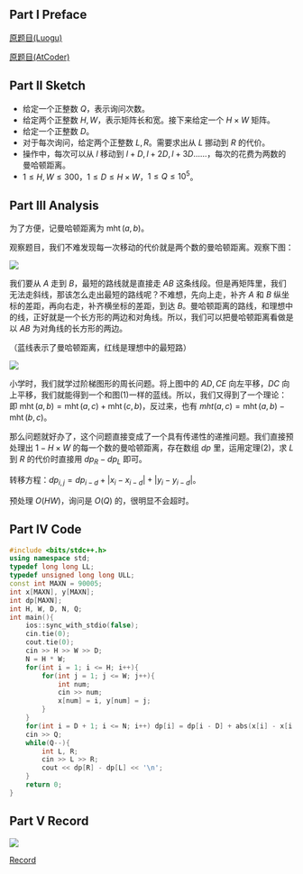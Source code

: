 ## Part I Preface

[原题目(Luogu)](https://www.luogu.com.cn/problem/AT_abc089_d)

[原题目(AtCoder)](https://atcoder.jp/contests/abc089/tasks/abc089_d)

## Part II Sketch

- 给定一个正整数 $Q$，表示询问次数。
- 给定两个正整数 $H, W$，表示矩阵长和宽。接下来给定一个 $H \times W$ 矩阵。
- 给定一个正整数 $D$。
- 对于每次询问，给定两个正整数 $L,R$。需要求出从 $L$ 挪动到 $R$ 的代价。
- 操作中，每次可以从 $l$ 移动到 $l + D, l + 2D, l + 3D\dots\dots$，每次的花费为两数的曼哈顿距离。
- $1\leq H, W \leq 300$，$1 \leq D \leq H \times W$，$1 \leq Q \leq 10^5$。

## Part III Analysis

为了方便，记曼哈顿距离为 $\operatorname{mht}(a, b)$。

观察题目，我们不难发现每一次移动的代价就是两个数的曼哈顿距离。观察下图：

![](https://cdn.luogu.com.cn/upload/image_hosting/x0g326ad.png)

我们要从 $A$ 走到 $B$，最短的路线就是直接走 $AB$ 这条线段。但是再矩阵里，我们无法走斜线，那该怎么走出最短的路线呢？不难想，先向上走，补齐 $A$ 和 $B$ 纵坐标的差距，再向右走，补齐横坐标的差距，到达 $B$。曼哈顿距离的路线，和理想中的线，正好就是一个长方形的两边和对角线。所以，我们可以把曼哈顿距离看做是以 $AB$ 为对角线的长方形的两边。

（蓝线表示了曼哈顿距离，红线是理想中的最短路）

![](https://cdn.luogu.com.cn/upload/image_hosting/0dosv1fd.png)

小学时，我们就学过阶梯图形的周长问题。将上图中的 $AD,CE$ 向左平移，$DC$ 向上平移，我们就能得到一个和图(1)一样的蓝线。所以，我们又得到了一个理论：即 $\operatorname{mht}(a,b) = \operatorname{mht}(a, c) + \operatorname{mht}(c, b)$，反过来，也有 $mht(a, c) = \operatorname{mht}(a, b) - \operatorname{mht}(b , c)$。

那么问题就好办了，这个问题直接变成了一个具有传递性的递推问题。我们直接预处理出 $1 - H \times W$ 的每一个数的曼哈顿距离，存在数组 $dp$ 里，运用定理(2)，求 $L$ 到 $R$ 的代价时直接用 $\mathit{dp}_R - \mathit{dp}_L$ 即可。

转移方程：$\mathit{dp}_{i, j} = \mathit{dp}_{i - d} + |x_i - x_{i - d}| + |y_i - y_{i - d}|$。

预处理 $O(HW)$，询问是 $O(Q)$ 的，很明显不会超时。

## Part IV Code

```cpp
#include <bits/stdc++.h>
using namespace std;
typedef long long LL;
typedef unsigned long long ULL;
const int MAXN = 90005;
int x[MAXN], y[MAXN];
int dp[MAXN];
int H, W, D, N, Q;
int main(){
	ios::sync_with_stdio(false);
	cin.tie(0);
	cout.tie(0);
	cin >> H >> W >> D;
	N = H * W;
	for(int i = 1; i <= H; i++){ 
		for(int j = 1; j <= W; j++){
			int num;
			cin >> num;
			x[num] = i, y[num] = j;
		}
	}
	for(int i = D + 1; i <= N; i++) dp[i] = dp[i - D] + abs(x[i] - x[i - D]) + abs(y[i] - y[i - D]);
	cin >> Q;
	while(Q--){
		int L, R;
		cin >> L >> R;
		cout << dp[R] - dp[L] << '\n';
	}
	return 0;
}
```

## Part V Record

![](https://cdn.luogu.com.cn/upload/image_hosting/keuj2nvu.png)

[Record](https://www.luogu.com.cn/record/110117602)